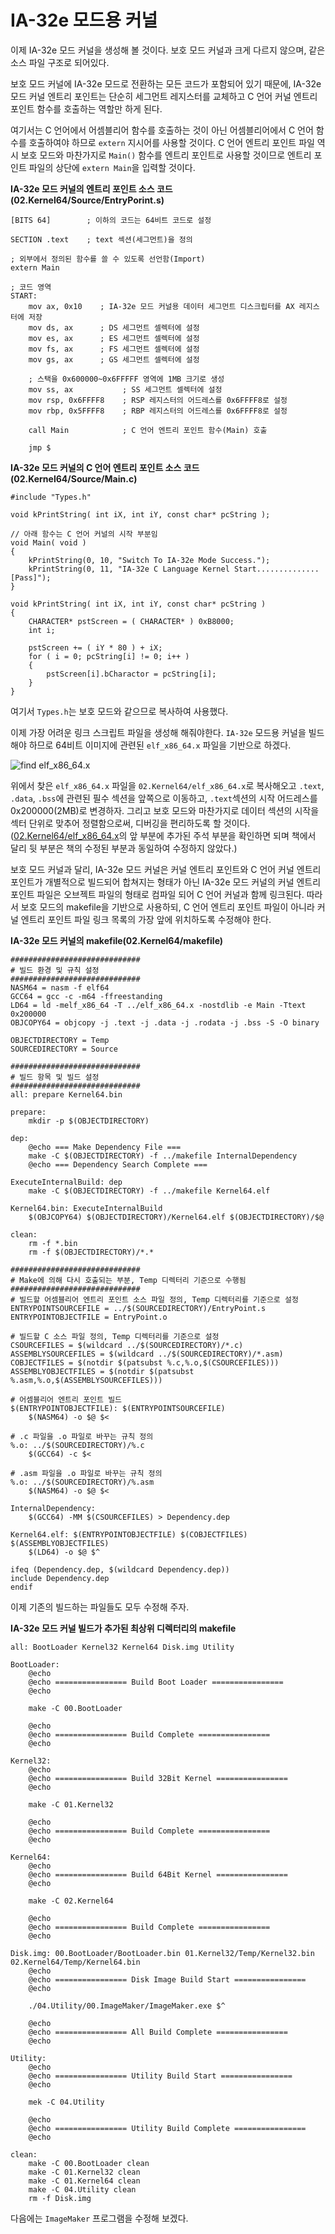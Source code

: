 # IA-32e 모드용 커널

이제 IA-32e 모드 커널을 생성해 볼 것이다. 보호 모드 커널과 크게 다르지 않으며, 같은 소스 파일 구조로 되어있다.

보호 모드 커널에 IA-32e 모드로 전환하는 모든 코드가 포함되어 있기 때문에, IA-32e 모드 커널 엔트리 포인트는 단순히 세그먼트 레지스터를 교체하고
C 언어 커널 엔트리 포인트 함수를 호출하는 역할만 하게 된다.

여기서는 C 언어에서 어셈블리어 함수를 호출하는 것이 아닌 어셈블리어에서 C 언어 함수를 호출하여야 하므로 `extern` 지시어를 사용할 것이다.
C 언어 엔트리 포인트 파일 역시 보호 모드와 마찬가지로 `Main()` 함수를 엔트리 포인트로 사용할 것이므로 엔트리 포인트 파일의 상단에
`extern Main`을 입력할 것이다.

**IA-32e 모드 커널의 엔트리 포인트 소스 코드(02.Kernel64/Source/EntryPorint.s)**
```
[BITS 64]        ; 이하의 코드는 64비트 코드로 설정

SECTION .text    ; text 섹션(세그먼트)을 정의

; 외부에서 정의된 함수를 쓸 수 있도록 선언함(Import)
extern Main

; 코드 영역
START:
    mov ax, 0x10    ; IA-32e 모드 커널용 데이터 세그먼트 디스크립터를 AX 레지스터에 저장
    mov ds, ax      ; DS 세그먼트 셀렉터에 설정
    mov es, ax      ; ES 세그먼트 셀렉터에 설정
    mov fs, ax      ; FS 세그먼트 셀렉터에 설정
    mov gs, ax      ; GS 세그먼트 셀렉터에 설정

    ; 스택을 0x600000~0x6FFFFF 영역에 1MB 크기로 생성
    mov ss, ax           ; SS 세그먼트 셀렉터에 설정
    mov rsp, 0x6FFFF8    ; RSP 레지스터의 어드레스를 0x6FFFF8로 설정
    mov rbp, 0x5FFFF8    ; RBP 레지스터의 어드레스를 0x6FFFF8로 설정

    call Main            ; C 언어 엔트리 포인트 함수(Main) 호출

    jmp $
```

**IA-32e 모드 커널의 C 언어 엔트리 포인트 소스 코드(02.Kernel64/Source/Main.c)**
```
#include "Types.h"

void kPrintString( int iX, int iY, const char* pcString );

// 아래 함수는 C 언어 커널의 시작 부분임
void Main( void )
{
	kPrintString(0, 10, "Switch To IA-32e Mode Success.");
	kPrintString(0, 11, "IA-32e C Language Kernel Start..............[Pass]");
}

void kPrintString( int iX, int iY, const char* pcString )
{
	CHARACTER* pstScreen = ( CHARACTER* ) 0xB8000;
	int i;

	pstScreen += ( iY * 80 ) + iX;
	for ( i = 0; pcString[i] != 0; i++ )
	{
		pstScreen[i].bCharactor = pcString[i];
	}
}
```
여기서 `Types.h`는 보호 모드와 같으므로 복사하여 사용했다.

이제 가장 어려운 링크 스크립트 파일을 생성해 해줘야한다. `IA-32e` 모드용 커널을 빌드해야 하므로 64비트 이미지에 관련된 `elf_x86_64.x` 파일을 기반으로 하겠다.

![find elf_x86_64.x](/contents/dev/2020/05/07/image/os-study-26-1.png)

위에서 찾은 `elf_x86_64.x` 파일을 `02.Kernel64/elf_x86_64.x`로 복사해오고 `.text`, `.data`, `.bss`에 관련된 필수 섹션을 앞쪽으로 이동하고, `.text`섹션의 시작 어드레스를 0x200000(2MB)로 변경하자.
그리고 보호 모드와 마찬가지로 데이터 섹션의 시작을 섹터 단위로 맞추어 정렬함으로써, 디버깅을 편리하도록 할 것이다.
([02.Kernel64/elf_x86_64.x](https://github.com/KNero/os-study/blob/master/02.Kernel64/elf_x86_64.x)의 앞 부분에 추가된 주석 부분을 확인하면 되며 책에서 달리 뒷 부분은 책의 수정된 부분과 동일하여 수정하지 않았다.)

보호 모드 커널과 달리, IA-32e 모드 커널은 커널 엔트리 포인트와 C 언어 커널 엔트리 포인트가 개별적으로 빌드되어 합쳐지는 형태가 아닌 IA-32e 모드 커널의 커널 엔트리 포인트 파일은 오브젝트 파일의 형태로 컴파일 되어 C 언어 커널과 함께 링크된다. 
따라서 보호 모드의 makefile을 기반으로 사용하되, C 언어 엔트리 포인트 파일이 아니라 커널 엔트리 포인트 파일 링크 목록의 가장 앞에 위치하도록 수정해야 한다.

**IA-32e 모드 커널의 makefile(02.Kernel64/makefile)**
```
#############################
# 빌드 환경 및 규칙 설정
#############################
NASM64 = nasm -f elf64
GCC64 = gcc -c -m64 -ffreestanding
LD64 = ld -melf_x86_64 -T ../elf_x86_64.x -nostdlib -e Main -Ttext 0x200000
OBJCOPY64 = objcopy -j .text -j .data -j .rodata -j .bss -S -O binary

OBJECTDIRECTORY = Temp
SOURCEDIRECTORY = Source

#############################
# 빌드 항목 및 빌드 설정
#############################
all: prepare Kernel64.bin

prepare:
	mkdir -p $(OBJECTDIRECTORY)

dep:
	@echo === Make Dependency File ===
	make -C $(OBJECTDIRECTORY) -f ../makefile InternalDependency
	@echo === Dependency Search Complete ===

ExecuteInternalBuild: dep
	make -C $(OBJECTDIRECTORY) -f ../makefile Kernel64.elf

Kernel64.bin: ExecuteInternalBuild
	$(OBJCOPY64) $(OBJECTDIRECTORY)/Kernel64.elf $(OBJECTDIRECTORY)/$@

clean:
	rm -f *.bin
	rm -f $(OBJECTDIRECTORY)/*.*

#############################
# Make에 의해 다시 호출되는 부분, Temp 디렉터리 기준으로 수행됨
#############################
# 빌드할 어셈블리어 엔트리 포인트 소스 파일 정의, Temp 디렉터리를 기준으로 설정
ENTRYPOINTSOURCEFILE = ../$(SOURCEDIRECTORY)/EntryPoint.s
ENTRYPOINTOBJECTFILE = EntryPoint.o

# 빌드할 C 소스 파일 정의, Temp 디렉터리를 기준으로 설정
CSOURCEFILES = $(wildcard ../$(SOURCEDIRECTORY)/*.c)
ASSEMBLYSOURCEFILES = $(wildcard ../$(SOURCEDIRECTORY)/*.asm)
COBJECTFILES = $(notdir $(patsubst %.c,%.o,$(CSOURCEFILES)))
ASSEMBLYOBJECTFILES = $(notdir $(patsubst %.asm,%.o,$(ASSEMBLYSOURCEFILES)))

# 어셈블리어 엔트리 포인트 빌드
$(ENTRYPOINTOBJECTFILE): $(ENTRYPOINTSOURCEFILE)
	$(NASM64) -o $@ $<

# .c 파일을 .o 파일로 바꾸는 규칙 정의
%.o: ../$(SOURCEDIRECTORY)/%.c
	$(GCC64) -c $<

# .asm 파일을 .o 파일로 바꾸는 규칙 정의
%.o: ../$(SOURCEDIRECTORY)/%.asm
	$(NASM64) -o $@ $<

InternalDependency:
	$(GCC64) -MM $(CSOURCEFILES) > Dependency.dep

Kernel64.elf: $(ENTRYPOINTOBJECTFILE) $(COBJECTFILES) $(ASSEMBLYOBJECTFILES)
	$(LD64) -o $@ $^

ifeq (Dependency.dep, $(wildcard Dependency.dep))
include Dependency.dep
endif
```

이제 기존의 빌드하는 파일들도 모두 수정해 주자.

**IA-32e 모드 커널 빌드가 추가된 최상위 디렉터리의 makefile**
```
all: BootLoader Kernel32 Kernel64 Disk.img Utility

BootLoader:
	@echo
	@echo ================ Build Boot Loader ================
	@echo

	make -C 00.BootLoader

	@echo
	@echo ================ Build Complete ================
	@echo

Kernel32:
	@echo
	@echo ================ Build 32Bit Kernel ================
	@echo

	make -C 01.Kernel32

	@echo
	@echo ================ Build Complete ================
	@echo

Kernel64:
	@echo
	@echo ================ Build 64Bit Kernel ================
	@echo

	make -C 02.Kernel64

	@echo
	@echo ================ Build Complete ================
	@echo

Disk.img: 00.BootLoader/BootLoader.bin 01.Kernel32/Temp/Kernel32.bin 02.Kernel64/Temp/Kernel64.bin
	@echo
	@echo ================ Disk Image Build Start ================
	@echo

	./04.Utility/00.ImageMaker/ImageMaker.exe $^

	@echo
	@echo ================ All Build Complete ================
	@echo

Utility:
	@echo
	@echo ================ Utility Build Start ================
	@echo

	mek -C 04.Utility

	@echo
	@echo ================ Utility Build Complete ================
	@echo

clean:
	make -C 00.BootLoader clean
	make -C 01.Kernel32 clean
	make -C 01.Kernel64 clean
	make -C 04.Utility clean
	rm -f Disk.img
```

다음에는 `ImageMaker` 프로그램을 수정해 보겠다.